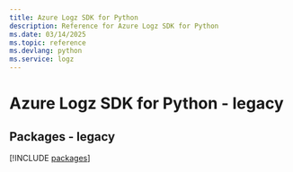 ```yaml
---
title: Azure Logz SDK for Python
description: Reference for Azure Logz SDK for Python
ms.date: 03/14/2025
ms.topic: reference
ms.devlang: python
ms.service: logz
---
```

# Azure Logz SDK for Python - legacy
## Packages - legacy
[!INCLUDE [packages](logz-index.md)]